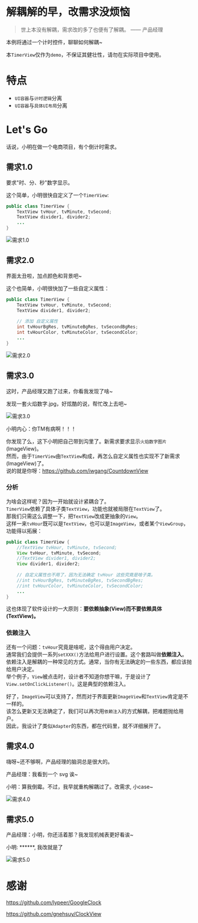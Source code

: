 # 解耦解的早，改需求没烦恼
>世上本没有解耦，需求改的多了也便有了解耦。 —— 产品经理

本例将通过一个计时控件，聊聊如何解耦~

本`TimerView`仅作为`demo`，不保证其健壮性，请勿在实际项目中使用。

# 特点
- `UI容器`与`计时逻辑`分离
- `UI容器`与`具体UI布局`分离

# Let's Go
话说，小明在做一个电商项目，有个倒计时需求。

## 需求1.0
要求"时、分、秒"数字显示。

这个简单，小明很快自定义了一个`TimerView`:
```java
public class TimerView {
    TextView tvHour, tvMinute, tvSecond;
    TextView divider1, divider2;
    ...
}
```

![需求1.0](screen-record/dtv_default.gif)

## 需求2.0
界面太丑啦，加点颜色和背景吧~

这个也简单，小明很快加了一些自定义属性：
```java
public class TimerView {
    TextView tvHour, tvMinute, tvSecond;
    TextView divider1, divider2;
    
    // 添加 自定义属性
    int tvHourBgRes, tvMinuteBgRes, tvSecondBgRes;
    int tvHourColor, tvMinuteColor, tvSecondColor;
    ...
}
```
![需求2.0](screen-record/dtv_diy.gif)

## 需求3.0
这时，产品经理又跑了过来，你看我发现了啥~

发现一套火焰数字.jpg，好炫酷的说，帮忙改上去吧~

![需求3.0](screen-record/dtv_fire.gif)

小明内心：你TM有病啊！！！

你发现了么，这下小明把自己带到沟里了。新需求要求显示`火焰数字图片`(ImageView)。<br/>
然而，由于`TimerView`由`TextView`构成，再怎么自定义属性也实现不了新需求(ImageView)了。<br/>
说的就是你呀：https://github.com/iwgang/CountdownView

### 分析
为啥会这样呢？因为一开始就设计紧耦合了。<br/>
`TimerView`依赖了具体子类`TextView`，功能也就被局限在`TextView`了。<br/>
那我们只需这么调整一下，把`TextView`改成更抽象的`View`。<br/>
这样一来`tvHour`既可以是`TextView`，也可以是`ImageView`，或者某个`ViewGroup`，功能得以拓展：

```java
public class TimerView {
    //TextView tvHour, tvMinute, tvSecond;
    View tvHour, tvMinute, tvSecond;
    //TextView divider1, divider2;
    View divider1, divider2;
    
    // 自定义属性也不用了，因为无法确定 tvHour 这些究竟是啥子类。
    //int tvHourBgRes, tvMinuteBgRes, tvSecondBgRes;
    //int tvHourColor, tvMinuteColor, tvSecondColor;
    ...
}
```

这也体现了软件设计的一大原则：**要依赖抽象(View)而不要依赖具体(TextView)。**

### 依赖注入
还有一个问题：`tvHour`究竟是啥呢，这个得由用户决定。<br/>
通常我们会提供一系列`setXXX()`方法给用户进行设置。这个套路叫做**依赖注入**。<br/>
依赖注入是解耦的一种常见的方式。通常，当你有无法确定的一些东西，都应该抛给用户决定。<br/>
举个例子，`View`被点击时，设计者不知道你想干嘛，于是设计了`View.setOnClickListener()`。这是典型的依赖注入。

好了，`ImageView`可以支持了，然而对于界面更新`ImageView`和`TextView`肯定是不一样的。<br/>
该怎么更新又无法确定了，我们可以再次用`依赖注入`的方式解耦，把难题抛给用户。<br/>
因此，我设计了类似`Adapter`的东西，都在代码里，就不详细展开了。

## 需求4.0
嗨呀~还不够啊，产品经理的脑洞总是很大的。

产品经理：我看到一个 svg 诶~

小明：算我倒霉。不过，我早就重构解耦过了。改需求, 小case~

![需求4.0](screen-record/gtv.gif)

## 需求5.0
产品经理：小明，你还活着那？我发现机械表更好看诶~

小明: ******, 我改就是了

![需求5.0](screen-record/mtv.gif)

# 感谢
https://github.com/lypeer/GoogleClock

https://github.com/gnehsuy/ClockView
